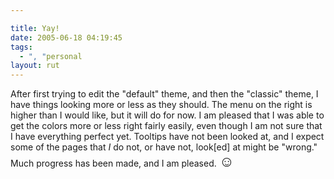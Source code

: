 ```yaml
---

title: Yay!
date: 2005-06-18 04:19:45
tags:
  - ", "personal
layout: rut
---
```


After first trying to edit the "default" theme, and then the "classic" theme, I have things looking more or less as they should.  The menu on the right is higher than I would like, but it will do for now.  I am pleased that I was able to get the colors more or less right fairly easily, even though I am not sure that I have everything perfect yet.  Tooltips have not been looked at, and I expect some of the pages that <em>I</em> do not, or have not, look[ed] at might be "wrong."   Much progress has been made, and I am pleased.  <font size="+2">&#x263a;</font>


